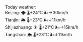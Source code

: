 Today weather:  
Beijing: 🌩  🌡️+24°C 🌬️→30km/h  
Tianjin: 🌦 🌡️+23°C 🌬️↓11km/h  
Shijiazhuang: ☀️ 🌡️+21°C 🌬️→15km/h  
Tangshan: 🌦 🌡️+23°C 🌬️↓11km/h  
